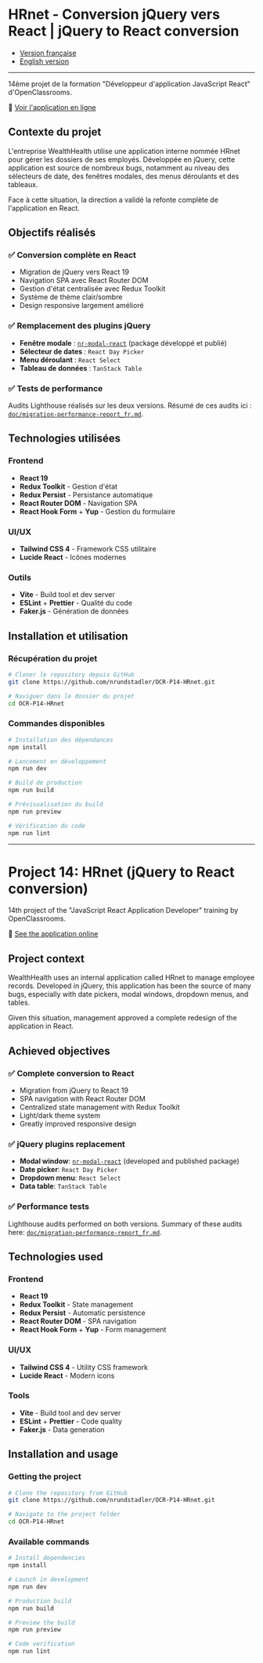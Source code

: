 # HRnet - Conversion jQuery vers React | jQuery to React conversion

- [Version française](#version-francaise)
- [English version](#english-version)

---

<a name="version-francaise"></a>

14ème projet de la formation "Développeur d'application JavaScript React" d'OpenClassrooms.

🔗 [Voir l'application en ligne](https://ocr-p14-h-rnet.vercel.app/)

## Contexte du projet

L'entreprise WealthHealth utilise une application interne nommée HRnet pour gérer les dossiers de ses employés. Développée en jQuery, cette application est source de nombreux bugs, notamment au niveau des sélecteurs de date, des fenêtres modales, des menus déroulants et des tableaux.

Face à cette situation, la direction a validé la refonte complète de l'application en React.

## Objectifs réalisés

### ✅ Conversion complète en React

- Migration de jQuery vers React 19
- Navigation SPA avec React Router DOM
- Gestion d'état centralisée avec Redux Toolkit
- Système de thème clair/sombre
- Design responsive largement amélioré

### ✅ Remplacement des plugins jQuery

- **Fenêtre modale** : [`nr-modal-react`](https://www.npmjs.com/package/nr-modal-react) (package développé et publié)
- **Sélecteur de dates** : `React Day Picker`
- **Menu déroulant** : `React Select`
- **Tableau de données** : `TanStack Table`

### ✅ Tests de performance

Audits Lighthouse réalisés sur les deux versions. Résumé de ces audits ici : [`doc/migration-performance-report_fr.md`](doc/migration-performance-report_fr.md).

## Technologies utilisées

### Frontend

- **React 19**
- **Redux Toolkit** - Gestion d'état
- **Redux Persist** - Persistance automatique
- **React Router DOM** - Navigation SPA
- **React Hook Form** + **Yup** - Gestion du formulaire

### UI/UX

- **Tailwind CSS 4** - Framework CSS utilitaire
- **Lucide React** - Icônes modernes

### Outils

- **Vite** - Build tool et dev server
- **ESLint** + **Prettier** - Qualité du code
- **Faker.js** - Génération de données

## Installation et utilisation

### Récupération du projet

```bash
# Cloner le repository depuis GitHub
git clone https://github.com/nrundstadler/OCR-P14-HRnet.git

# Naviguer dans le dossier du projet
cd OCR-P14-HRnet
```

### Commandes disponibles

```bash
# Installation des dépendances
npm install

# Lancement en développement
npm run dev

# Build de production
npm run build

# Prévisualisation du build
npm run preview

# Vérification du code
npm run lint
```

---

<a name="english-version"></a>

# Project 14: HRnet (jQuery to React conversion)

14th project of the "JavaScript React Application Developer" training by OpenClassrooms.

🔗 [See the application online](https://ocr-p14-h-rnet.vercel.app/)

## Project context

WealthHealth uses an internal application called HRnet to manage employee records. Developed in jQuery, this application has been the source of many bugs, especially with date pickers, modal windows, dropdown menus, and tables.

Given this situation, management approved a complete redesign of the application in React.

## Achieved objectives

### ✅ Complete conversion to React

- Migration from jQuery to React 19
- SPA navigation with React Router DOM
- Centralized state management with Redux Toolkit
- Light/dark theme system
- Greatly improved responsive design

### ✅ jQuery plugins replacement

- **Modal window**: [`nr-modal-react`](https://www.npmjs.com/package/nr-modal-react) (developed and published package)
- **Date picker**: `React Day Picker`
- **Dropdown menu**: `React Select`
- **Data table**: `TanStack Table`

### ✅ Performance tests

Lighthouse audits performed on both versions. Summary of these audits here: [`doc/migration-performance-report_fr.md`](doc/migration-performance-report_en.md).

## Technologies used

### Frontend

- **React 19**
- **Redux Toolkit** - State management
- **Redux Persist** - Automatic persistence
- **React Router DOM** - SPA navigation
- **React Hook Form** + **Yup** - Form management

### UI/UX

- **Tailwind CSS 4** - Utility CSS framework
- **Lucide React** - Modern icons

### Tools

- **Vite** - Build tool and dev server
- **ESLint** + **Prettier** - Code quality
- **Faker.js** - Data generation

## Installation and usage

### Getting the project

```bash
# Clone the repository from GitHub
git clone https://github.com/nrundstadler/OCR-P14-HRnet.git

# Navigate to the project folder
cd OCR-P14-HRnet
```

### Available commands

```bash
# Install dependencies
npm install

# Launch in development
npm run dev

# Production build
npm run build

# Preview the build
npm run preview

# Code verification
npm run lint
```
